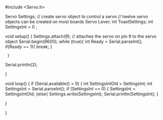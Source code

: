 #include <Servo.h>

Servo Settings;  // create servo object to control a servo
// twelve servo objects can be created on most boards
Servo Lever;
int ToastSettings;
int SettingsInt = 0 ;                 






void setup() {
  Settings.attach(9);  // attaches the servo on pin 9 to the servo object
  Serial.begin(9600);
  while (true){
     int Ready = Serial.parseInt(); 
     if(Ready == 1){
      break;
      }
  
     }
 Serial.println(2);   
    
  
  
  
}

void loop() {
   if (Serial.available() > 0) {
    int SettingsIntOld = SettingsInt;
    int SettingsInt = Serial.parseInt();
    if (SettingsInt == 0) {
      SettingsInt = SettingsIntOld; 
    }else{
      Settings.write(SettingsInt);
      Serial.println(SettingsInt); 
    }
    
        
   }

  
}